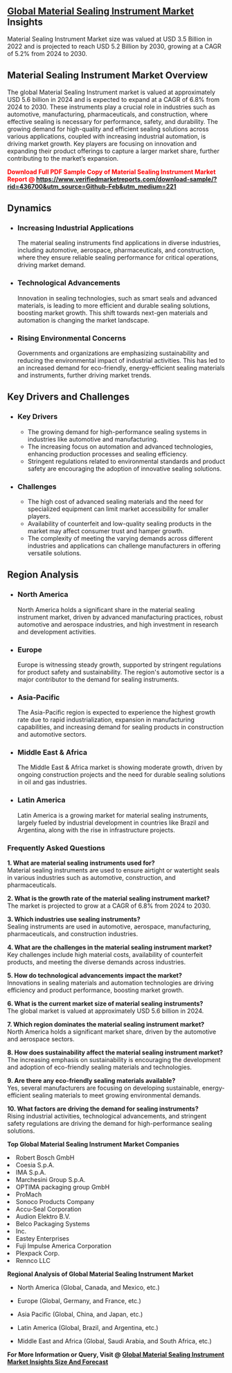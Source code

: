 <h2><a href="https://www.verifiedmarketreports.com/download-sample/?rid=436700&amp;utm_source=Github&amp;utm_medium=221" target="_blank">Global Material Sealing Instrument Market</a> Insights</h2><p>Material Sealing Instrument Market size was valued at USD 3.5 Billion in 2022 and is projected to reach USD 5.2 Billion by 2030, growing at a CAGR of 5.2% from 2024 to 2030.</p><p><h2>Material Sealing Instrument Market Overview</h2> <p>The global Material Sealing Instrument market is valued at approximately USD 5.6 billion in 2024 and is expected to expand at a CAGR of 6.8% from 2024 to 2030. These instruments play a crucial role in industries such as automotive, manufacturing, pharmaceuticals, and construction, where effective sealing is necessary for performance, safety, and durability. The growing demand for high-quality and efficient sealing solutions across various applications, coupled with increasing industrial automation, is driving market growth. Key players are focusing on innovation and expanding their product offerings to capture a larger market share, further contributing to the market’s expansion.</p> <p><strong><p><span class=""><span style="color: #ff0000;"><strong>Download Full PDF Sample Copy of Material Sealing Instrument Market Report</strong> @ </span><a href="https://www.verifiedmarketreports.com/download-sample/?rid=436700&amp;utm_source=Github-Feb&amp;utm_medium=221" target="_blank">https://www.verifiedmarketreports.com/download-sample/?rid=436700&amp;utm_source=Github-Feb&amp;utm_medium=221</a></span></p></strong></p> <h2>Dynamics</h2> <ul> <li><h3>Increasing Industrial Applications</h3> The material sealing instruments find applications in diverse industries, including automotive, aerospace, pharmaceuticals, and construction, where they ensure reliable sealing performance for critical operations, driving market demand.</li> <li><h3>Technological Advancements</h3> Innovation in sealing technologies, such as smart seals and advanced materials, is leading to more efficient and durable sealing solutions, boosting market growth. This shift towards next-gen materials and automation is changing the market landscape.</li> <li><h3>Rising Environmental Concerns</h3> Governments and organizations are emphasizing sustainability and reducing the environmental impact of industrial activities. This has led to an increased demand for eco-friendly, energy-efficient sealing materials and instruments, further driving market trends.</li> </ul> <h2>Key Drivers and Challenges</h2> <ul> <li><h3>Key Drivers</h3> <ul> <li>The growing demand for high-performance sealing systems in industries like automotive and manufacturing.</li> <li>The increasing focus on automation and advanced technologies, enhancing production processes and sealing efficiency.</li> <li>Stringent regulations related to environmental standards and product safety are encouraging the adoption of innovative sealing solutions.</li> </ul> </li> <li><h3>Challenges</h3> <ul> <li>The high cost of advanced sealing materials and the need for specialized equipment can limit market accessibility for smaller players.</li> <li>Availability of counterfeit and low-quality sealing products in the market may affect consumer trust and hamper growth.</li> <li>The complexity of meeting the varying demands across different industries and applications can challenge manufacturers in offering versatile solutions.</li> </ul> </li> </ul> <h2>Region Analysis</h2> <ul> <li><h3>North America</h3> North America holds a significant share in the material sealing instrument market, driven by advanced manufacturing practices, robust automotive and aerospace industries, and high investment in research and development activities.</li> <li><h3>Europe</h3> Europe is witnessing steady growth, supported by stringent regulations for product safety and sustainability. The region's automotive sector is a major contributor to the demand for sealing instruments.</li> <li><h3>Asia-Pacific</h3> The Asia-Pacific region is expected to experience the highest growth rate due to rapid industrialization, expansion in manufacturing capabilities, and increasing demand for sealing products in construction and automotive sectors.</li> <li><h3>Middle East & Africa</h3> The Middle East & Africa market is showing moderate growth, driven by ongoing construction projects and the need for durable sealing solutions in oil and gas industries.</li> <li><h3>Latin America</h3> Latin America is a growing market for material sealing instruments, largely fueled by industrial development in countries like Brazil and Argentina, along with the rise in infrastructure projects.</li> </ul> <h3>Frequently Asked Questions</h3> <p><strong>1. What are material sealing instruments used for?</strong><br> Material sealing instruments are used to ensure airtight or watertight seals in various industries such as automotive, construction, and pharmaceuticals.</p> <p><strong>2. What is the growth rate of the material sealing instrument market?</strong><br> The market is projected to grow at a CAGR of 6.8% from 2024 to 2030.</p> <p><strong>3. Which industries use sealing instruments?</strong><br> Sealing instruments are used in automotive, aerospace, manufacturing, pharmaceuticals, and construction industries.</p> <p><strong>4. What are the challenges in the material sealing instrument market?</strong><br> Key challenges include high material costs, availability of counterfeit products, and meeting the diverse demands across industries.</p> <p><strong>5. How do technological advancements impact the market?</strong><br> Innovations in sealing materials and automation technologies are driving efficiency and product performance, boosting market growth.</p> <p><strong>6. What is the current market size of material sealing instruments?</strong><br> The global market is valued at approximately USD 5.6 billion in 2024.</p> <p><strong>7. Which region dominates the material sealing instrument market?</strong><br> North America holds a significant market share, driven by the automotive and aerospace sectors.</p> <p><strong>8. How does sustainability affect the material sealing instrument market?</strong><br> The increasing emphasis on sustainability is encouraging the development and adoption of eco-friendly sealing materials and technologies.</p> <p><strong>9. Are there any eco-friendly sealing materials available?</strong><br> Yes, several manufacturers are focusing on developing sustainable, energy-efficient sealing materials to meet growing environmental demands.</p> <p><strong>10. What factors are driving the demand for sealing instruments?</strong><br> Rising industrial activities, technological advancements, and stringent safety regulations are driving the demand for high-performance sealing solutions.</p> </p><p><strong>Top Global Material Sealing Instrument Market Companies</strong></p><div data-test-id=""><p><li>Robert Bosch GmbH</li><li> Coesia S.p.A.</li><li> IMA S.p.A.</li><li> Marchesini Group S.p.A.</li><li> OPTIMA packaging group GmbH</li><li> ProMach</li><li> Sonoco Products Company</li><li> Accu-Seal Corporation</li><li> Audion Elektro B.V.</li><li> Belco Packaging Systems</li><li> Inc.</li><li> Eastey Enterprises</li><li> Fuji Impulse America Corporation</li><li> Plexpack Corp.</li><li> Rennco LLC</li></p><div><strong>Regional Analysis of&nbsp;Global Material Sealing Instrument Market</strong></div><ul><li dir="ltr"><p dir="ltr">North America&nbsp;(Global, Canada, and Mexico, etc.)</p></li><li dir="ltr"><p dir="ltr">Europe (Global, Germany, and France, etc.)</p></li><li dir="ltr"><p dir="ltr">Asia Pacific&nbsp;(Global, China, and Japan, etc.)</p></li><li dir="ltr"><p dir="ltr">Latin America&nbsp;(Global, Brazil, and Argentina, etc.)</p></li><li dir="ltr">Middle East and Africa&nbsp;(Global, Saudi Arabia, and South Africa, etc.)</li></ul><p><strong>For More Information or Query, Visit @&nbsp;</strong><strong><a href="https://www.verifiedmarketreports.com/product/material-sealing-instrument-market/?utm_source=Github&amp;utm_medium=221" target="_blank">Global Material Sealing Instrument Market Insights Size And Forecast</a></strong></p></div>
